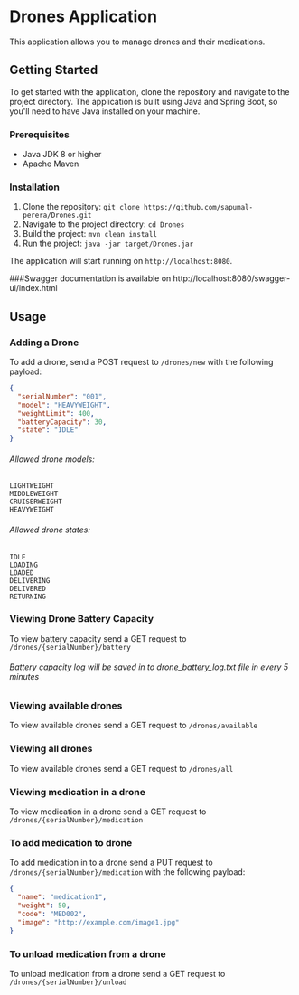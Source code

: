 # Drones Application

This application allows you to manage drones and their medications.

## Getting Started

To get started with the application, clone the repository and navigate to the project directory. The application is built using Java and Spring Boot, so you'll need to have Java installed on your machine.

### Prerequisites

* Java JDK 8 or higher
* Apache Maven

### Installation

1. Clone the repository: `git clone https://github.com/sapumal-perera/Drones.git`
2. Navigate to the project directory: `cd Drones`
3. Build the project: `mvn clean install`
4. Run the project: `java -jar target/Drones.jar`

The application will start running on `http://localhost:8080`.

###Swagger documentation is available on http://localhost:8080/swagger-ui/index.html


## Usage

### Adding a Drone

To add a drone, send a POST request to `/drones/new` with the following payload:

```json
{
  "serialNumber": "001",
  "model": "HEAVYWEIGHT",
  "weightLimit": 400,
  "batteryCapacity": 30,
  "state": "IDLE"
}
```
###### Allowed drone models:
    LIGHTWEIGHT
    MIDDLEWEIGHT
    CRUISERWEIGHT
    HEAVYWEIGHT

###### Allowed drone states:     
    IDLE
    LOADING
    LOADED
    DELIVERING
    DELIVERED
    RETURNING

### Viewing Drone Battery Capacity

To view battery capacity send a GET request to `/drones/{serialNumber}/battery`

###### Battery capacity log will be saved in to drone_battery_log.txt file in every 5 minutes


### Viewing available drones

To view available drones send a GET request to `/drones/available` 

### Viewing all drones

To view available drones send a GET request to `/drones/all`

### Viewing medication in a drone

To view medication in a drone send a GET request to `/drones/{serialNumber}/medication`

### To add medication to drone

To add medication in to a drone send a PUT request to `/drones/{serialNumber}/medication` with the following payload:

```json
{
  "name": "medication1",
  "weight": 50,
  "code": "MED002",
  "image": "http://example.com/image1.jpg"
} 
```

### To unload medication from a drone

To unload medication from a drone send a GET request to `/drones/{serialNumber}/unload`
